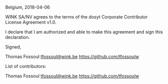 Belgium, 2018-04-06

WINK SA/NV agrees to the terms of the dosyt Corporate Contributor License
Agreement v1.0.

I declare that I am authorized and able to make this agreement and sign this
declaration.

Signed,

Thomas Fossoul tfossoul@wink.be https://github.com/tfossoulw

List of contributors:

Thomas Fossoul tfossoul@wink.be https://github.com/tfossoulw

